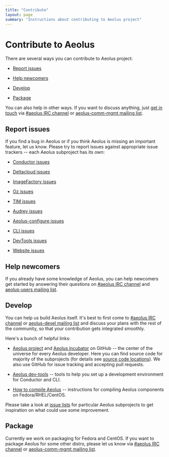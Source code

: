 ```yaml
---
title: "Contribute"
layout: page
summary: "Instructions about contributing to Aeolus project"
---
```


Contribute to Aeolus
====================

There are several ways you can contribute to Aeolus project:

* [Report issues](#report-issues)

* [Help newcomers](#help-newcomers)

* [Develop](#develop)

* [Package](#package)

You can also help in other ways. If you want to discuss anything, just [get in
touch](contact.html) via [#aeolus IRC channel](irc://irc.freenode.net/aeolus)
or [aeolus-comm-mgmt mailing list](http://lists.fedorahosted.org/mailman/listinfo/aeolus-comm-mgmt).


Report issues
-------------

If you find a bug in Aeolus or if you think Aeolus is missing an important
feature, let us know. Please try to report issues against appropriate issue
trackers -- each Aeolus subproject has its own:

* [Conductor issues](https://github.com/aeolusproject/conductor/issues?state=open)

* [Deltacloud issues](https://issues.apache.org/jira/browse/DTACLOUD#selectedTab=com.atlassian.jira.plugin.system.project%3Aissues-panel)

* [ImageFactory issues](https://github.com/aeolusproject/imagefactory/issues?state=open)

* [Oz issues](https://github.com/clalancette/oz/issues?state=open)

* [TIM issues](https://github.com/aeolus-incubator/tim/issues?state=open)

* [Audrey issues](https://github.com/aeolusproject/audrey/issues?state=open)

* [Aeolus-configure issues](https://github.com/aeolusproject/aeolus-configure/issues?state=open)

* [CLI issues](https://github.com/aeolus-incubator/thor-cli/issues?state=open)

* [DevTools issues](https://github.com/aeolus-incubator/dev-tools/issues?state=open)

* [Website issues](https://github.com/aeolusproject/aeolusproject.github.com/issues?state=open)


Help newcomers
--------------

If you already have some knowledge of Aeolus, you can help newcomers get
started by answering their questions on [#aeolus IRC
channel](irc://irc.freenode.net/aeolus) and [aeolus-users mailing
list](http://lists.fedorahosted.org/mailman/listinfo/aeolus-users).


Develop
-------

You can help us build Aeolus itself. It's best to first come to [#aeolus IRC
channel](irc://irc.freenode.net/aeolus) or [aeolus-devel mailing
list](http://lists.fedorahosted.org/mailman/listinfo/aeolus-devel) and discuss
your plans with the rest of the community, so that your contribution gets
integrated smoothly.

Here's a bunch of helpful links:

* [Aeolus project](https://github.com/aeolusproject) and [Aeolus
  incubator](https://github.com/aeolus-incubator) on GitHub -- the center of
  the universe for every Aeolus developer. Here you can find source code for
  majority of the subprojects (for details see [source code
  locations](source.html)). We also use GitHub for issue tracking and accepting
  pull requests.

* [Aeolus dev-tools](https://github.com/aeolus-incubator/dev-tools) -- tools to
  help you set up a development environment for Conductor and CLI.

* [How to compile Aeolus](compiling.html) -- instructions for compiling Aeolus
  components on Fedora/RHEL/CentOS.

Please take a look at [issue lists](#report-issues) for particular Aeolus
subprojects to get inspiration on what could use some improvement.


Package
-------

Currently we work on packaging for Fedora and CentOS. If you want to package
Aeolus for some other distro, please let us know via [#aeolus IRC
channel](irc://irc.freenode.net/aeolus) or [aeolus-comm-mgmt mailing
list](http://lists.fedorahosted.org/mailman/listinfo/aeolus-comm-mgmt).
